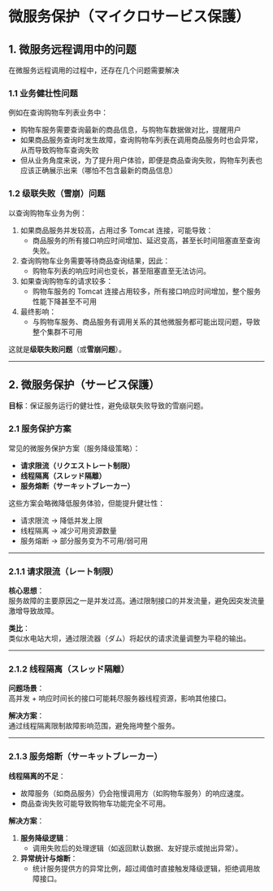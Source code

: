# 微服务保护（マイクロサービス保護）

## 1. 微服务远程调用中的问题

在微服务远程调用的过程中，还存在几个问题需要解决

### 1.1 业务健壮性问题

例如在查询购物车列表业务中：
- 购物车服务需要查询最新的商品信息，与购物车数据做对比，提醒用户
- 如果商品服务查询时发生故障，查询购物车列表在调用商品服务时也会异常，从而导致购物车查询失败
- 但从业务角度来说，为了提升用户体验，即便是商品查询失败，购物车列表也应该正确展示出来（哪怕不包含最新的商品信息）

### 1.2 级联失败（雪崩）问题

以查询购物车业务为例：
1. 如果商品服务并发较高，占用过多 Tomcat 连接，可能导致：
   - 商品服务的所有接口响应时间增加、延迟变高，甚至长时间阻塞直至查询失败。
2. 查询购物车业务需要等待商品查询结果，因此：
   - 购物车列表的响应时间也变长，甚至阻塞直至无法访问。
3. 如果查询购物车的请求较多：
   - 购物车服务的 Tomcat 连接占用较多，所有接口响应时间增加，整个服务性能下降甚至不可用
4. 最终影响：
   - 与购物车服务、商品服务有调用关系的其他微服务都可能出现问题，导致整个集群不可用

这就是**级联失败问题**（或**雪崩问题**）。

---

## 2. 微服务保护（サービス保護）

**目标**：保证服务运行的健壮性，避免级联失败导致的雪崩问题。

### 2.1 服务保护方案

常见的微服务保护方案（服务降级策略）：
- **请求限流（リクエストレート制限）**
- **线程隔离（スレッド隔離）**
- **服务熔断（サーキットブレーカー）**

这些方案会略微降低服务体验，但能提升健壮性：
- 请求限流 → 降低并发上限  
- 线程隔离 → 减少可用资源数量  
- 服务熔断 → 部分服务变为不可用/弱可用  

---

### 2.1.1 请求限流（レート制限）

**核心思想**：  
服务故障的主要原因之一是并发过高。通过限制接口的并发流量，避免因突发流量激增导致故障。

**类比**：  
类似水电站大坝，通过限流器（ダム）将起伏的请求流量调整为平稳的输出。

---

### 2.1.2 线程隔离（スレッド隔離）

**问题场景**：  
高并发 + 响应时间长的接口可能耗尽服务器线程资源，影响其他接口。

**解决方案**：  
通过线程隔离限制故障影响范围，避免拖垮整个服务。

---

### 2.1.3 服务熔断（サーキットブレーカー）

**线程隔离的不足**：  
- 故障服务（如商品服务）仍会拖慢调用方（如购物车服务）的响应速度。  
- 商品查询失败可能导致购物车功能完全不可用。  

**解决方案**：  
1. **服务降级逻辑**：  
   - 调用失败后的处理逻辑（如返回默认数据、友好提示或抛出异常）。  
2. **异常统计与熔断**：  
   - 统计服务提供方的异常比例，超过阈值时直接触发降级逻辑，拒绝调用故障接口。  
